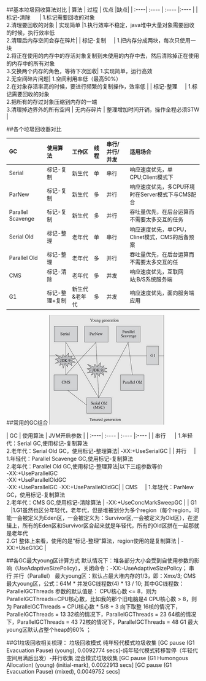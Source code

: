 ##基本垃圾回收算法对比
| 算法 | 过程 | 优点 |缺点|
| :----| :---- | :---- |:---- |
| 标记-清除&nbsp; &nbsp; &nbsp; | 1.标记需要回收的对象</br>2.清理要回收的对象 | 实现简单 |1.执行效率不稳定，java堆中大量对象需要回收的时候，执行效率低</br>2.清理后内存空间会存在碎片|
| 标记-复制&nbsp; &nbsp; &nbsp;| 1.把内存分成两块，每次只使用一块</br> 2.将正在使用的内存中的存活对象复制到未使用的内存中去，然后清除掉正在使用的内存中的所有对象</br>3.交换两个内存的角色，等待下次回收| 1.实现简单，运行高效</br>2.无空间碎片问题| 1.空间利用率低（最高50%）</br>2.在对象存活率高的时候，要进行频繁的复制操作，效率低 |
| 标记-整理&nbsp; &nbsp; &nbsp;| 1.标记需要回收的对象</br>2.把所有的存过对象压缩到内存的一端</br>3.清理掉边界外的所有空间 | 无内存碎片 | 整理增加时间开销，操作全程必须STW |


##各个垃圾回收器对比

| GC | 使用算法 | 工作区  | 线程  | 串行/并行/并发  |适用场合|
| :----| :---- | :---- |:---- |:---- |:---- |
| Serial | 标记-复制| 新生代 |单|串行|响应速度优先，单CPU;Client模式下|
| ParNew| 标记-复制|新生代|多|并行|响应速度优先，多CPU环境时在Server模式下与CMS配合|
| Parallel Scavenge| 标记-复制 |新生代|多|并行|吞吐量优先，在后台运算而不需要太多交互的任务|
| Serial Old|标记-整理| 老年代 | 单|串行|响应速度优先，单CPU，Clinet模式，CMS的后备预案|
| Parallel Old|标记-整理| 老年代 | 多|并行|吞吐量优先，在后台运算而不需要太多交互的任|
| CMS |标记-清除| 老年代 | 多|并发|响应速度优先，互联网站;B/S系统服务端|
| G1|标记-整理+复制| 新生代&老年代 | 多|并发|响应速度优先，面向服务端应用|

##常用的GC组合
![](https://github.com/zhanggang-24/JAVA-01/blob/main/Week_02/2020-01-13/resource/%E5%B8%B8%E7%94%A8GC%E7%BB%84%E5%90%88%E5%9B%BE%E8%A7%A3.png)

| GC | 使用算法 | JVM开启参数 |
| :----| :---- | :---- |:---- |
| 串行&nbsp; &nbsp; &nbsp; | 1.年轻代：Serial GC,使用标记-复制算法</br>2.老年代：Serial Old GC，使用标记-整理算法| -XX:+UseSerialGC |
| 并行&nbsp; &nbsp; &nbsp;| 1.年轻代：Parallel Scavenge GC,使用标记-复制算法</br>2.老年代：Parallel Old GC,使用标记-整理算法|以下三组参数等价</br> -XX:+UseParallelGC</br> -XX:+UseParallelOldGC </br> -XX:+UseParallelGC -XX:+UseParallelOldGC|
| CMS&nbsp; &nbsp; &nbsp;| 1.年轻代：ParNew GC，使用标记-复制算法</br>2.老年代：CMS GC,使用标记-清除算法 | -XX:+UseConcMarkSweepGC |
| G1&nbsp; &nbsp; &nbsp;|1.G1虽然也区分年轻代，老年代，但是堆被划分为多个region（每个region，可能一会被定义为Eden区，一会被定义为：Survivor区,一会被定义为Old区），在逻辑上，所有的Eden区和Survivor区合起来就是年轻代，所有的Old区拼在一起那就是老年代 </br>2.G1 整体上来看，使用的是“标记-整理”算法，region使用的是复制算法 | -XX:+UseG1GC | 


##各GC最大young区计算方式
	默认情况下：堆各部分大小会受到自使用参数的影响（UseAdaptiveSizePolicy），关闭命令：-XX:-UseAdaptiveSizePolicy；
	串行
	并行（Parallel）
		最大young区：默认占最大堆内存的1/3，即：Xmx/3;
	CMS
		最大young区，公式：64M * 并发GC线程数(4) * 13 / 10;
			其中GC线程数：ParallelGCThreads 参数的默认值是：
			CPU核心数 <= 8，则为 ParallelGCThreads=CPU核心数，比如我的那个旧电脑是4
			CPU核心数 > 8，则为 ParallelGCThreads = CPU核心数 * 5/8 + 3 向下取整
			16核的情况下，ParallelGCThreads = 13
			32核的情况下，ParallelGCThreads = 23
			64核的情况下，ParallelGCThreads = 43
			72核的情况下，ParallelGCThreads = 48
	G1
		最大young区默认占整个heap的60% ；


##G1垃圾回收相关梳理：
	垃圾回收模式
		纯年轻代模式垃圾收集
		[GC pause (G1 Evacuation Pause) (young), 0.0092774 secs]-纯年轻代模式转移暂停（年轻代空间用满后出发）-并行收集
		混合模式垃圾收集
		[GC pause (G1 Humongous Allocation) (young) (initial-mark), 0.0022913 secs]
		[GC pause (G1 Evacuation Pause) (mixed), 0.0049752 secs]
		
		